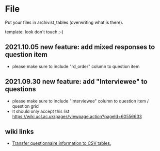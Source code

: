 # File 

Put your files in archivist_tables (overwriting what is there).

template: look don't touch ;-)

## 2021.10.05 new feature: add mixed responses to question item
- please make sure to include "rd_order" column to question item


## 2021.09.30 new feature: add "Interviewee" to questions
- please make sure to include "Interviewee" column to question item / question grid
- It should only accept this list https://wiki.ucl.ac.uk/pages/viewpage.action?pageId=60556633

## wiki links
- [Transfer questionnaire information to CSV tables.](https://wiki.ucl.ac.uk/pages/viewpage.action?pageId=151260456)

